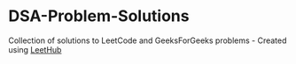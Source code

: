 # DSA-Problem-Solutions
Collection of solutions to LeetCode and GeeksForGeeks problems - Created using [LeetHub](https://github.com/QasimWani/LeetHub)
